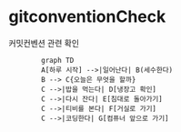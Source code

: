 # gitconventionCheck
커밋컨벤션 관련 확인

```mermaid
        graph TD
        A[하루 시작] -->|일어난다| B(세수한다)
        B --> C{오늘은 무엇을 할까}
        C -->|밥을 먹는다| D[냉장고 확인]
        C -->|다시 잔다| E[침대로 돌아가기]
        C -->|티비를 본다| F[거실로 가기]
        C -->|코딩한다| G[컴퓨너 앞으로 가기]
```
